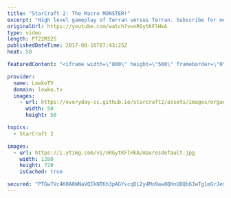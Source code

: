 ```yaml
---
title: "StarCraft 2: The Macro MONSTER!"
excerpt: "High level gameplay of Terran versus Terran. Subscribe for more videos: http://lowko.tv/youtube Thor Drops: https://goo.gl/qLy6vz  Maru vs INnoVation in StarCraft 2 is easily one of the best match-ups you can find right now. Both are incredible in the match-up and are known for their macro and unit control."
originalUrl: https://youtube.com/watch?v=nRGytKFlHkA
type: video
length: PT22M12S
publishedDateTime: 2017-08-16T07:43:25Z
heat: 50

featuredContent: "<iframe width=\"800\" height=\"500\" frameborder=\"0\" src=\"https://www.youtube.com/embed/nRGytKFlHkA\" allow=\"accelerometer; autoplay; encrypted-media; gyroscope; picture-in-picture\" allowfullscreen></iframe>"

provider:
  name: LowkoTV
  domain: lowko.tv
  images:
    - url: https://everyday-cc.github.io/starcraft2/assets/images/organizations/lowko.tv-50x50.jpg
      width: 50
      height: 50

topics:
  - StarCraft 2

images:
  - url: https://i.ytimg.com/vi/nRGytKFlHkA/maxresdefault.jpg
    width: 1280
    height: 720
    isCached: true

secured: "PTGw7Vc4K0A8WNaVQIkNTKh3pAGYvcqDL2y4Mo9aw8QHnUDQb6JwTg1eGrJemdMd0HbMZKcurMm02KYffGFoaNeJQ9JXFzG3VLAFwN9R1aK2PkJJgQN6001+gDZhWbTE5pjr7L2aOifs6GWWSsTC7BKb4Pcoye8dP6VvBZXFXmNe911FunZWBuG3UrA/3oyAyx4G09Bld8Z6rMSZFEtBMFeXzYXCCWZQKBTx4pt3CoEWETVJ9qeXtqnBJf59gykwUo1y4y/GUhbWPry5GX+Pyo48fGhr6hL2DCYklO04VuVOQ1EcURk3ZX0kogqKmesMz1CKvY5BASIvBQ98CCYQY0d+hd4Yx5Xu1ja5poDQmQC7s4yfyF0XVkpF+gC4aQZHooq94DGCN1oGn1whYOwWulq/yRoWGJ1JaDoQtVxKB4M=;a3M1K8z0PwLvThfUkAqGSA=="
---
```


